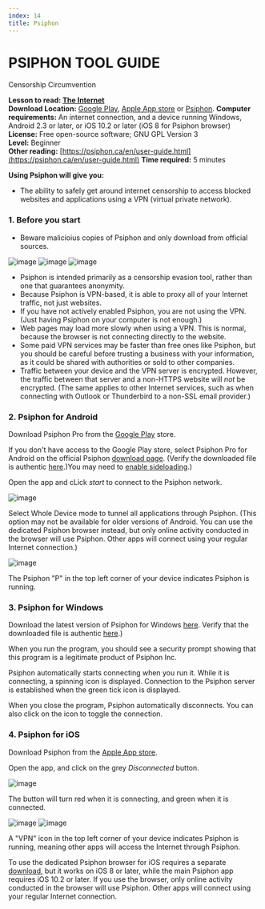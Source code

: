 ```yaml
---
index: 14
title: Psiphon
---
```

# PSIPHON TOOL GUIDE

Censorship Circumvention 

**Lesson to read: [The Internet](umbrella://communications/the-internet)**  
**Download Location:** [Google Play](https://play.google.com/store/apps/details?id=com.psiphon3.subscription), [Apple App store](https://itunes.apple.com/us/app/psiphon/id1276263909?ls=1&mt=8) or [Psiphon](https://psiphon.ca/en/download.html). 
**Computer requirements:** An internet connection, and a device running Windows, Android 2.3 or later, or iOS 10.2 or later (iOS 8 for Psiphon browser)    
**License:** Free open-source software; GNU GPL Version 3  
**Level:** Beginner  
**Other reading:** [https://psiphon.ca/en/user-guide.html](https://psiphon.ca/en/user-guide.html) 
**Time required:** 5 minutes

**Using Psiphon will give you:**  
- The ability to safely get around internet censorship to access blocked websites and applications using a VPN (virtual private network).

### 1. Before you start 

- Beware malicioius copies of Psiphon and only download from official sources.

![image](tool_psiphon10.png)
![image](tool_psiphon11.png)
![image](tool_psiphon12.png)

- Psiphon is intended primarily as a censorship evasion tool, rather than one that guarantees anonymity.  
- Because Psiphon is VPN-based, it is able to proxy all of your Internet traffic, not just websites.   
- If you have not actively enabled Psiphon, you are not using the VPN. (Just having Psiphon on your computer is not enough.)  
- Web pages may load more slowly when using a VPN. This is normal, because the browser is not connecting directly to the website.  
- Some paid VPN services may be faster than free ones like Psiphon, but you should be careful before trusting a business with your information, as it could be shared with authorities or sold to other companies.
- Traffic between your device and the VPN server is encrypted. However, the traffic between that server and a non-HTTPS website will *not* be encrypted. (The same applies to other Internet services, such as when connecting with Outlook or Thunderbird to a non-SSL email provider.) 

### 2. Psiphon for Android

Download Psiphon Pro from the [Google Play](https://play.google.com/store/apps/details?id=com.psiphon3.subscription) store. 

If you don't have access to the Google Play store, select Psiphon Pro for Android on the official Psiphon [download page](https://psiphon.ca/en/download.html?10Years). (Verify the downloaded file is authentic [here](https://psiphon.ca/en/faq.html#authentic-android).)You may need to [enable sideloading](https://psiphon.ca/en/faq.html#android-enable-sideloading).)

Open the app and cLick *start* to connect to the Psiphon network. 

![image](tool_psiphon5.png)

Select Whole Device mode to tunnel all applications through Psiphon. (This option may not be available for older versions of Android. You can use the dedicated Psiphon browser instead, but only online activity conducted in the browser will use Psiphon. Other apps will connect using your regular Internet connection.)  

![image](tool_psiphon6.png)

The Psiphon "P" in the top left corner of your device indicates Psiphon is running.

### 3. Psiphon for Windows

Download the latest version of Psiphon for Windows [here](https://psiphon.ca/en/download.html). Verify that the downloaded file is authentic [here](https://psiphon.ca/en/faq.html#authentic-windows).)

When you run the program, you should see a security prompt showing that this program is a legitimate product of Psiphon Inc.

Psiphon automatically starts connecting when you run it. While it is connecting, a spinning icon is displayed. Connection to the Psiphon server is established when the green tick icon is displayed. 

When you close the program, Psiphon automatically disconnects. You can also click on the icon to toggle the connection.

### 4. Psiphon for iOS

Download Psiphon from the [Apple App store](https://itunes.apple.com/us/app/psiphon/id1276263909?ls=1&mt=8). 

Open the app, and click on the grey *Disconnected* button. 

![image](tool_psiphon7.png)

The button will turn red when it is connecting, and green when it is connected. 

![image](tool_psiphon8.png) ![image](tool_psiphon9.png)

A "VPN" icon in the top left corner of your device indicates Psiphon is running, meaning other apps will access the Internet through Psiphon.

To use the dedicated Psiphon browser for iOS requires a separate [download](https://itunes.apple.com/us/app/psiphon-browser/id1193362444?mt=8), but it works on iOS 8 or later, while the main Psiphon app requires iOS 10.2 or later. If you use the browser, only online activity conducted in the browser will use Psiphon. Other apps will connect using your regular Internet connection.